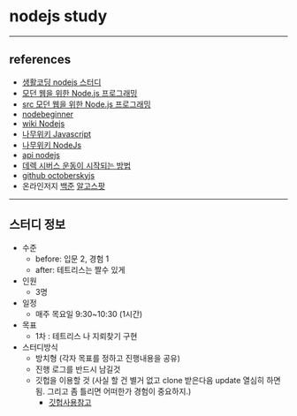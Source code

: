 # nodejs study
---

## references
* [생활코딩 nodejs 스터디](https://github.com/netpyoung/study.nodejs)
* [모던 웹을 위한 Node.js 프로그래밍](http://www.hanb.co.kr/book/look.html?isbn=978-89-7914-888-6)
* [src 모던 웹을 위한 Node.js 프로그래밍](https://github.com/rintiantta/hanbit.modern.node)
* [nodebeginner](http://www.nodebeginner.org/)
* [wiki Nodejs](http://en.wikipedia.org/wiki/Nodejs)
* [나무위키 Javascript](https://namu.wiki/w/JavaScript)
* [나무위키 NodeJs](https://namu.wiki/w/Node.js)
* [api nodejs](http://nodejs.org/docs/latest/api/)
* [데렉 시버스 운동이 시작되는 방법](http://www.ted.com/talks/lang/ko/derek_sivers_how_to_start_a_movement.html)
* [github octoberskyjs](https://github.com/octoberskyjs/home)
* 온라인저지 [백준](https://www.acmicpc.net/) [알고스팟](https://algospot.com/judge/problem/list/)
---

## 스터디 정보

* 수준
	* before: 입문 2, 경험 1
	* after: 테트리스는 짤수 있게
* 인원
	* 3명
* 일정
	*  매주 목요일 9:30~10:30 (1시간)
* 목표
	* 1차 : 테트리스 나 지뢰찾기 구현
* 스터디방식
	* 방치형 (각자 목표를 정하고 진행내용을 공유)
	* 진행 로그를 반드시 남길것
	* 깃헙을 이용할 것 (사실 할 건 별거 없고 clone 받은다음 update 열심히 하면 됨. 그리고 좀 틀리면 어떠한가 경험이 중요하지.) 
		* [깃헙사용참고](http://emflant.tistory.com/123)


